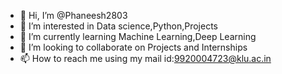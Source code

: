 - 👋 Hi, I’m @Phaneesh2803
- 👀 I’m interested in Data science,Python,Projects
- 🌱 I’m currently learning Machine Learning,Deep Learning
- 💞️ I’m looking to collaborate on Projects and Internships
- 📫 How to reach me using my mail id:9920004723@klu.ac.in

<!---
Phaneesh2803/Phaneesh2803 is a ✨ special ✨ repository because its `README.md` (this file) appears on your GitHub profile.
You can click the Preview link to take a look at your changes.
--->
